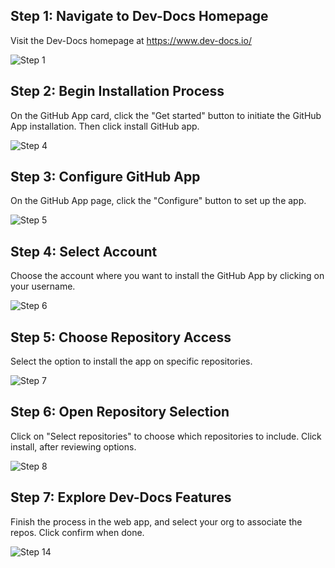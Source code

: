 

  ## Step 1: Navigate to Dev-Docs Homepage

Visit the Dev-Docs homepage at https://www.dev-docs.io/

![Step 1](/img/install_the_github_app/step_1.png)
## Step 2: Begin Installation Process

On the GitHub App card, click the "Get started" button to initiate the GitHub App installation.  Then click install GitHub app.

![Step 4](/img/install_the_github_app/step_3.png)
## Step 3: Configure GitHub App

On the GitHub App page, click the "Configure" button to set up the app.

![Step 5](/img/install_the_github_app/step_6.png)
## Step 4: Select Account

Choose the account where you want to install the GitHub App by clicking on your username.

![Step 6](/img/install_the_github_app/step_7.png)
## Step 5: Choose Repository Access

Select the option to install the app on specific repositories.

![Step 7](/img/install_the_github_app/step_8.png)
## Step 6: Open Repository Selection

Click on "Select repositories" to choose which repositories to include.  Click install, after reviewing options.

![Step 8](/img/install_the_github_app/step_9.png)
## Step 7: Explore Dev-Docs Features

Finish the process in the web app, and select your org to associate the repos.  Click confirm when done.

![Step 14](/img/install_the_github_app/step_14.png)

  